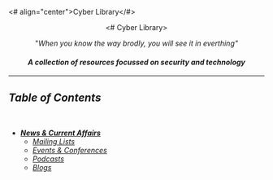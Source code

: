 <# align="center">Cyber Library</#>


<p align="center">
  <# Cyber Library>
</p>


<p align="center">"<i>When you know the way brodly, you will see it in everthing<i>"</p>

<h4 align="center">A collection of resources focussed on security and technology</h4>

****


## Table of Contents
<br/>

- [**News & Current Affairs**](https://github.com/Juliet-Whiskey/cyber-library/blob/main/resources/news.md)
  - [_Mailing Lists_](https://github.com/Juliet-Whiskey/cyber-library/blob/main/resources/news.md#mailing-lists)
  - [_Events & Conferences_](https://github.com/Juliet-Whiskey/cyber-library/blob/main/resources/news.md#events--conferences)
  - [_Podcasts_](https://github.com/Juliet-Whiskey/cyber-library/blob/main/resources/news.md#podcasts)
  - [_Blogs_](https://github.com/Juliet-Whiskey/cyber-library/blob/main/resources/news.md#blogs)
<br/>





